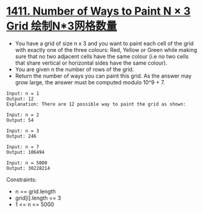 # [1411. Number of Ways to Paint N × 3 Grid 绘制N*3网格数量](https://leetcode.com/problems/number-of-ways-to-paint-n-3-grid/)
* You have a grid of size n x 3 and you want to paint each cell of the grid with exactly one of the three colours: Red, Yellow or Green while making sure that no two adjacent cells have the same colour (i.e no two cells that share vertical or horizontal sides have the same colour).
* You are given n the number of rows of the grid.
* Return the number of ways you can paint this grid. As the answer may grow large, the answer must be computed modulo 10^9 + 7.
```text
Input: n = 1
Output: 12
Explanation: There are 12 possible way to paint the grid as shown:

Input: n = 2
Output: 54

Input: n = 3
Output: 246

Input: n = 7
Output: 106494

Input: n = 5000
Output: 30228214
```
Constraints:
* n == grid.length
* grid[i].length == 3
* 1 <= n <= 5000